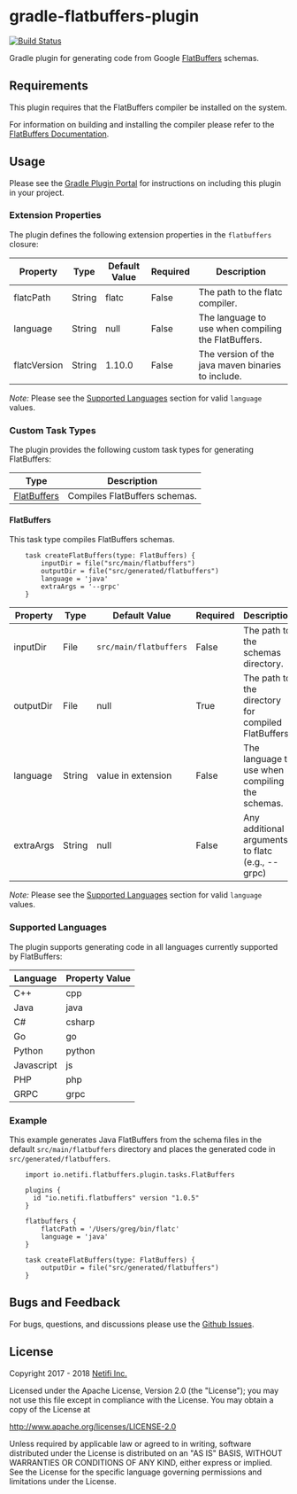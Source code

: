 # gradle-flatbuffers-plugin
[![Build Status](https://travis-ci.org/netifi/gradle-flatbuffers-plugin.svg?branch=master)](https://travis-ci.org/netifi/gradle-flatbuffers-plugin)

Gradle plugin for generating code from Google [FlatBuffers](https://google.github.io/flatbuffers/) schemas.

## Requirements

This plugin requires that the FlatBuffers compiler be installed on the system.

For information on building and installing the compiler please refer to the [FlatBuffers Documentation](https://google.github.io/flatbuffers/flatbuffers_guide_building.html).

## Usage
Please see the [Gradle Plugin Portal](https://plugins.gradle.org/plugin/com.github.smac89.flatbuffers) for instructions on including this plugin in your project.

### Extension Properties
The plugin defines the following extension properties in the `flatbuffers` closure:

| Property     | Type   | Default Value | Required | Description                                        |
|--------------|--------|---------------|----------|----------------------------------------------------|
| flatcPath    | String | flatc         | False    | The path to the flatc compiler.                    |
| language     | String | null          | False    | The language to use when compiling the FlatBuffers.|
| flatcVersion | String | 1.10.0        | False    | The version of the java maven binaries to include. |

*Note:* Please see the [Supported Languages](#supported-languages) section for valid `language` values.

### Custom Task Types
The plugin provides the following custom task types for generating FlatBuffers:

| Type                        | Description                   |
|-----------------------------|-------------------------------|
| [FlatBuffers](#flatbuffers) | Compiles FlatBuffers schemas. |

#### FlatBuffers
This task type compiles FlatBuffers schemas.

```$groovy
    task createFlatBuffers(type: FlatBuffers) {
        inputDir = file("src/main/flatbuffers")
        outputDir = file("src/generated/flatbuffers")
        language = 'java'
        extraArgs = '--grpc'
    }
```

| Property  | Type   | Default Value          | Required | Description                                         |
|-----------|--------|------------------------|----------|-----------------------------------------------------|
| inputDir  | File   | `src/main/flatbuffers` | False    | The path to the schemas directory.                  |
| outputDir | File   | null                   | True     | The path to the directory for compiled FlatBuffers. | 
| language  | String | value in extension     | False    | The language to use when compiling the schemas.     |
| extraArgs | String | null                   | False    | Any additional arguments to flatc (e.g., --grpc)    |


*Note:* Please see the [Supported Languages](#supported-languages) section for valid `language` values.

### Supported Languages
The plugin supports generating code in all languages currently supported by FlatBuffers:

| Language   | Property Value |
|------------|----------------|
| C++        | cpp            |
| Java       | java           |
| C#         | csharp         |
| Go         | go             |
| Python     | python         |
| Javascript | js             |
| PHP        | php            |
| GRPC       | grpc           |

### Example
This example generates Java FlatBuffers from the schema files in the default `src/main/flatbuffers` directory and places the generated code in `src/generated/flatbuffers`.

```$groovy
    import io.netifi.flatbuffers.plugin.tasks.FlatBuffers
    
    plugins {
      id "io.netifi.flatbuffers" version "1.0.5"
    }

    flatbuffers {
        flatcPath = '/Users/greg/bin/flatc'
        language = 'java'
    }
    
    task createFlatBuffers(type: FlatBuffers) {
        outputDir = file("src/generated/flatbuffers")
    }
```

## Bugs and Feedback
For bugs, questions, and discussions please use the [Github Issues](https://github.com/netifi/gradle-flatbuffers-plugin/issues).

## License
Copyright 2017 - 2018 [Netifi Inc.](https://www.netifi.com)

Licensed under the Apache License, Version 2.0 (the "License"); you may not use this file except in compliance with the License. You may obtain a copy of the License at

http://www.apache.org/licenses/LICENSE-2.0

Unless required by applicable law or agreed to in writing, software distributed under the License is distributed on an "AS IS" BASIS, WITHOUT WARRANTIES OR CONDITIONS OF ANY KIND, either express or implied. See the License for the specific language governing permissions and limitations under the License.
